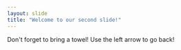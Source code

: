 ```yaml
---
layout: slide
title: "Welcome to our second slide!"
---
```

Don't forget to bring a towel!
Use the left arrow to go back!
